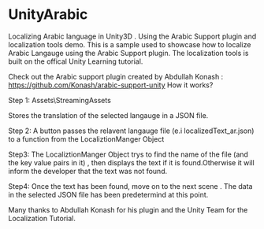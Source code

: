 # UnityArabic
Localizing Arabic language in Unity3D . Using the Arabic Support plugin and localization tools demo.
This is a sample used to showcase how to localize Arabic Langauge using the Arabic Support plugin.
The localization tools is built on the offical Unity Learning tutorial.

Check out the Arabic support plugin created by Abdullah Konash : https://github.com/Konash/arabic-support-unity
How it works?

Step 1:
Assets\StreamingAssets

Stores the translation of the selected langauge in  a JSON file.


Step 2:
A button passes the relavent langauge file (e.i localizedText_ar.json) to a function from the LocaliztionManger Object

Step3:
The LocaliztionManger Object trys to find the name of the file (and the key value pairs in it) , then displays the text if it is found.Otherwise it will inform the developer that the text was not found.

Step4:
Once the text has been found, move on to the next scene . The data in the selected JSON file has been predetermind  at this point.


Many thanks to Abdullah Konash for his plugin and the Unity Team for the Localization Tutorial.
